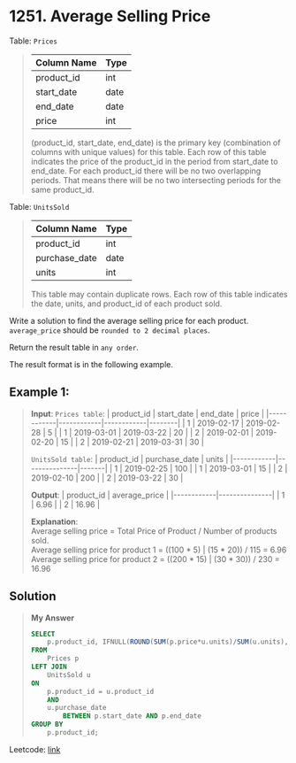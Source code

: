 # 1251. Average Selling Price

Table: `Prices`
> | Column Name   | Type    |
> |---------------|---------|
> | product_id    | int     |
> | start_date    | date    |
> | end_date      | date    |
> | price         | int     |
>
> (product_id, start_date, end_date) is the primary key (combination of columns with unique values) for this table.
> Each row of this table indicates the price of the product_id in the period from start_date to end_date.
> For each product_id there will be no two overlapping periods. That means there will be no two intersecting periods for the same product_id.
> 

Table: `UnitsSold`
> | Column Name   | Type    |
> |---------------|---------|
> | product_id    | int     |
> | purchase_date | date    |
> | units         | int     |
>
> This table may contain duplicate rows.
> Each row of this table indicates the date, units, and product_id of each product sold. 
>  

Write a solution to find the average selling price for each product. `average_price` should be `rounded to 2 decimal places`.

Return the result table in `any order`.

The result format is in the following example.

 

## Example 1:

> **Input**: 
> `Prices table`:
> | product_id | start_date | end_date   | price  |
> |------------|------------|------------|--------|
> | 1          | 2019-02-17 | 2019-02-28 | 5      |
> | 1          | 2019-03-01 | 2019-03-22 | 20     |
> | 2          | 2019-02-01 | 2019-02-20 | 15     |
> | 2          | 2019-02-21 | 2019-03-31 | 30     |
>
> `UnitsSold table`:
> | product_id | purchase_date | units |
> |------------|---------------|-------|
> | 1          | 2019-02-25    | 100   |
> | 1          | 2019-03-01    | 15    |
> | 2          | 2019-02-10    | 200   |
> | 2          | 2019-03-22    | 30    |
>
> **Output**: 
> | product_id | average_price |
> |------------|---------------|
> | 1          | 6.96          |
> | 2          | 16.96         |
>
> **Explanation**:  \
> Average selling price = Total Price of Product / Number of products sold. \
> Average selling price for product 1 = ((100 * 5) | (15 * 20)) / 115 = 6.96 \
> Average selling price for product 2 = ((200 * 15) | (30 * 30)) / 230 = 16.96

## Solution
> **My Answer**
> ```sql
> SELECT
>     p.product_id, IFNULL(ROUND(SUM(p.price*u.units)/SUM(u.units),2),0) as average_price
> FROM
>     Prices p
> LEFT JOIN
>     UnitsSold u
> ON
>     p.product_id = u.product_id
>     AND
>     u.purchase_date 
>         BETWEEN p.start_date AND p.end_date
> GROUP BY
>     p.product_id;
> ```
Leetcode: [link](https://leetcode.com/problems/average-selling-price/description/)